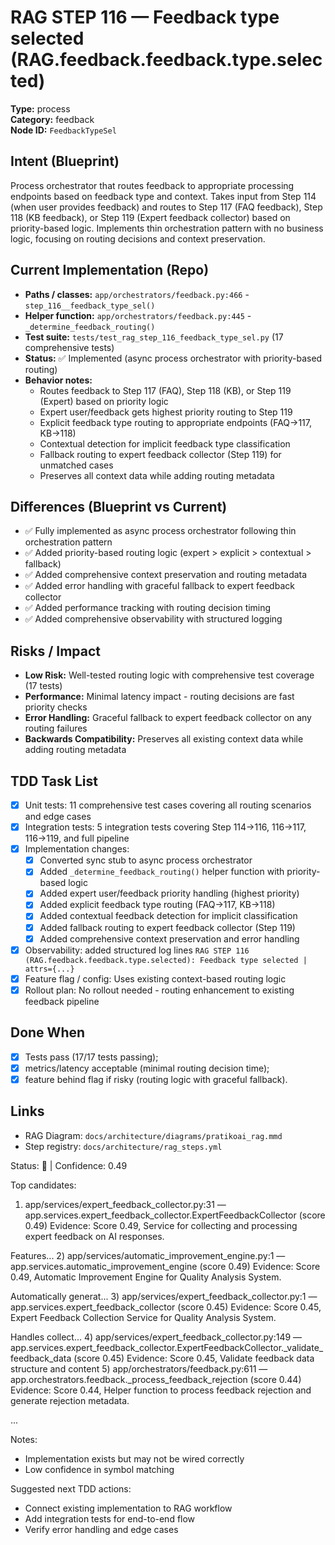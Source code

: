 # RAG STEP 116 — Feedback type selected (RAG.feedback.feedback.type.selected)

**Type:** process  
**Category:** feedback  
**Node ID:** `FeedbackTypeSel`

## Intent (Blueprint)
Process orchestrator that routes feedback to appropriate processing endpoints based on feedback type and context. Takes input from Step 114 (when user provides feedback) and routes to Step 117 (FAQ feedback), Step 118 (KB feedback), or Step 119 (Expert feedback collector) based on priority-based logic. Implements thin orchestration pattern with no business logic, focusing on routing decisions and context preservation.

## Current Implementation (Repo)
- **Paths / classes:** `app/orchestrators/feedback.py:466` - `step_116__feedback_type_sel()`
- **Helper function:** `app/orchestrators/feedback.py:445` - `_determine_feedback_routing()`
- **Test suite:** `tests/test_rag_step_116_feedback_type_sel.py` (17 comprehensive tests)
- **Status:** ✅ Implemented (async process orchestrator with priority-based routing)
- **Behavior notes:**
  - Routes feedback to Step 117 (FAQ), Step 118 (KB), or Step 119 (Expert) based on priority logic
  - Expert user/feedback gets highest priority routing to Step 119
  - Explicit feedback type routing to appropriate endpoints (FAQ→117, KB→118)
  - Contextual detection for implicit feedback type classification
  - Fallback routing to expert feedback collector (Step 119) for unmatched cases
  - Preserves all context data while adding routing metadata

## Differences (Blueprint vs Current)
- ✅ Fully implemented as async process orchestrator following thin orchestration pattern
- ✅ Added priority-based routing logic (expert > explicit > contextual > fallback)
- ✅ Added comprehensive context preservation and routing metadata
- ✅ Added error handling with graceful fallback to expert feedback collector
- ✅ Added performance tracking with routing decision timing
- ✅ Added comprehensive observability with structured logging

## Risks / Impact
- **Low Risk:** Well-tested routing logic with comprehensive test coverage (17 tests)
- **Performance:** Minimal latency impact - routing decisions are fast priority checks
- **Error Handling:** Graceful fallback to expert feedback collector on any routing failures
- **Backwards Compatibility:** Preserves all existing context data while adding routing metadata

## TDD Task List
- [x] Unit tests: 11 comprehensive test cases covering all routing scenarios and edge cases
- [x] Integration tests: 5 integration tests covering Step 114→116, 116→117, 116→119, and full pipeline
- [x] Implementation changes:
  - [x] Converted sync stub to async process orchestrator
  - [x] Added `_determine_feedback_routing()` helper function with priority-based logic
  - [x] Added expert user/feedback priority handling (highest priority)
  - [x] Added explicit feedback type routing (FAQ→117, KB→118)
  - [x] Added contextual feedback detection for implicit classification
  - [x] Added fallback routing to expert feedback collector (Step 119)
  - [x] Added comprehensive context preservation and error handling
- [x] Observability: added structured log lines
  `RAG STEP 116 (RAG.feedback.feedback.type.selected): Feedback type selected | attrs={...}`
- [x] Feature flag / config: Uses existing context-based routing logic
- [x] Rollout plan: No rollout needed - routing enhancement to existing feedback pipeline

## Done When
- [x] Tests pass (17/17 tests passing);
- [x] metrics/latency acceptable (minimal routing decision time);
- [x] feature behind flag if risky (routing logic with graceful fallback).

## Links
- RAG Diagram: `docs/architecture/diagrams/pratikoai_rag.mmd`
- Step registry: `docs/architecture/rag_steps.yml`


<!-- AUTO-AUDIT:BEGIN -->
Status: 🔌  |  Confidence: 0.49

Top candidates:
1) app/services/expert_feedback_collector.py:31 — app.services.expert_feedback_collector.ExpertFeedbackCollector (score 0.49)
   Evidence: Score 0.49, Service for collecting and processing expert feedback on AI responses.

Features...
2) app/services/automatic_improvement_engine.py:1 — app.services.automatic_improvement_engine (score 0.49)
   Evidence: Score 0.49, Automatic Improvement Engine for Quality Analysis System.

Automatically generat...
3) app/services/expert_feedback_collector.py:1 — app.services.expert_feedback_collector (score 0.45)
   Evidence: Score 0.45, Expert Feedback Collection Service for Quality Analysis System.

Handles collect...
4) app/services/expert_feedback_collector.py:149 — app.services.expert_feedback_collector.ExpertFeedbackCollector._validate_feedback_data (score 0.45)
   Evidence: Score 0.45, Validate feedback data structure and content
5) app/orchestrators/feedback.py:611 — app.orchestrators.feedback._process_feedback_rejection (score 0.44)
   Evidence: Score 0.44, Helper function to process feedback rejection and generate rejection metadata.

...

Notes:
- Implementation exists but may not be wired correctly
- Low confidence in symbol matching

Suggested next TDD actions:
- Connect existing implementation to RAG workflow
- Add integration tests for end-to-end flow
- Verify error handling and edge cases
<!-- AUTO-AUDIT:END -->
